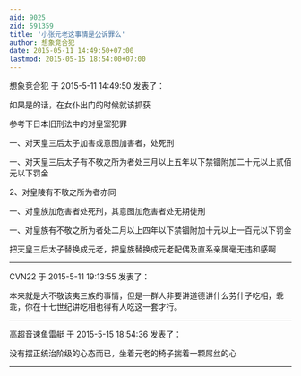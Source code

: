 ```yaml
---
aid: 9025
zid: 591359
title: '小张元老这事情是公诉罪么'
author: 想象竞合犯
date: 2015-05-11 14:49:50+07:00
lastmod: 2015-05-15 18:54:00+07:00
---
```


想象竞合犯 于 2015-5-11 14:49:50 发表了：

如果是的话，在女仆出门的时候就该抓获

参考下日本旧刑法中的对皇室犯罪

一、对天皇三后太子加害或意图加害者，处死刑

一、对天皇三后太子有不敬之所为者处三月以上五年以下禁锢附加二十元以上贰佰元以下罚金

2、对皇陵有不敬之所为者亦同

一、对皇族加危害者处死刑，其意图加危害者处无期徒刑

一、对皇族有不敬之所为者处二月以上四年以下禁锢附加十元以上一百元以下罚金

把天皇三后太子替换成元老，把皇族替换成元老配偶及直系亲属毫无违和感啊

---------

CVN22 于 2015-5-11 19:13:55 发表了：

本来就是大不敬该夷三族的事情，但是一群人非要讲道德讲什么劳什子吃相，乖乖，你在十七世纪讲吃相也得有人吃这一套才行。

---------

高超音速鱼雷艇 于 2015-5-15 18:54:36 发表了：

没有摆正统治阶级的心态而已，坐着元老的椅子揣着一颗屌丝的心

---------

